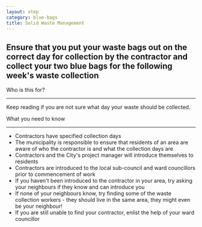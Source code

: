 ```yaml
---
layout: step
category: blue-bags
title: Solid Waste Management
---
```

<h2 class="step-title">
  <i class="fa fa-fw fa-question-circle" aria-hidden="true"></i> Ensure that you put your waste bags out on the correct day for collection by the contractor and collect your two blue bags for the following week's waste collection
</h2>

<div class="row flex">
  <div class="col-md-6">
    <div class="intro">
      <div class="header"><i class="fa fa-fw fa-users" aria-hidden="true"></i> Who is this for?</div>
      <hr>
      <p>Keep reading if you are not sure what day your waste should be collected. </p>
    </div>
  </div>
  <div class="col-md-6">
    <div class="summary">
      <div class="header"><i class="fa fa-fw fa-exclamation-circle" aria-hidden="true"></i> What you need to know</div>
      <hr>
      <ul class="fa-ul">
        <li><i class="fa-li fa fa-gavel"></i>Contractors have specified collection days</li>
        <li><i class="fa-li fa fa-gavel"></i>The municipality is responsible to ensure that residents of an area are aware of who the contractor is and what the collection days are</li>
        <li><i class="fa-li fa fa-gavel"></i>Contractors and the City's project manager will introduce themselves to residents</li>
        <li><i class="fa-li fa fa-gavel"></i>Contractors are introduced to the local sub-council and ward councillors prior to commencement of work</li>
        <li><i class="fa-li fa fa-gavel"></i>If you haven't been introduced to the contractor in your area, try asking your neighbours if they know and can introduce you</li>
        <li><i class="fa-li fa fa-gavel"></i>If none of your neighbours know, try finding some of the waste collection workers - they should live in the same area, they might even be your neighbour!</li>
        <li><i class="fa-li fa fa-gavel"></i>If you are still unable to find your contractor, enlist the help of your ward councillor</li>
      </ul>
    </div>
  </div>
</div>
